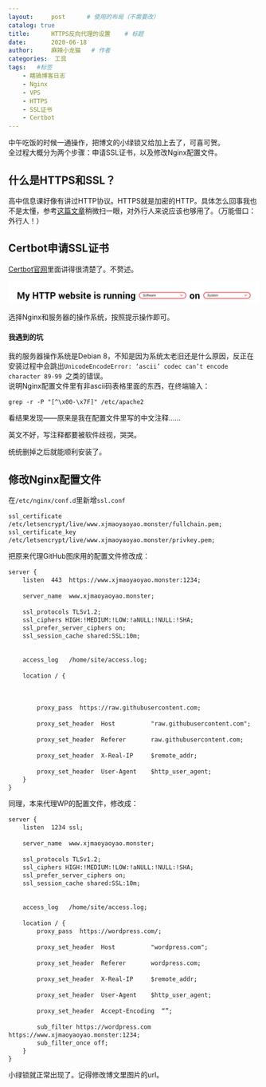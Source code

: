 ```yaml
---
layout:     post   	  # 使用的布局（不需要改）
catalog: true
title:      HTTPS反向代理的设置	# 标题 
date:       2020-06-18 	
author:     麻辣小龙猫 	# 作者
categories:  工具					
tags:	#标签
    - 瞎搞博客日志
    - Nginx
    - VPS
    - HTTPS
    - SSL证书
    - Certbot
---
```


中午吃饭的时候一通操作，把博文的小绿锁又给加上去了，可喜可贺。<br>
全过程大概分为两个步骤：申请SSL证书，以及修改Nginx配置文件。

## 什么是HTTPS和SSL？
高中信息课好像有讲过HTTP协议。HTTPS就是加密的HTTP。具体怎么回事我也不是太懂，参考[这篇文章](https://www.runoob.com/w3cnote/https-ssl-intro.html)稍微扫一眼，对外行人来说应该也够用了。（万能借口：外行人！）

## Certbot申请SSL证书
[Certbot官网](https://certbot.eff.org/)里面讲得很清楚了。不赘述。

![](https://raw.githubusercontent.com/malaxiaolongmao/MLXLMblogPictures/master/images/image_20200618142021917890.png)

选择Nginx和服务器的操作系统，按照提示操作即可。

#### 我遇到的坑
我的服务器操作系统是Debian 8，不知是因为系统太老旧还是什么原因，反正在安装过程中会跳出`UnicodeEncodeError: ‘ascii’ codec can’t encode character 89-99 `之类的错误。<br>
说明Nginx配置文件里有非ascii码表格里面的东西，在终端输入：

	grep -r -P "[^\x00-\x7F]" /etc/apache2
    
看结果发现——原来是我在配置文件里写的中文注释……
<br>

英文不好，写注释都要被软件歧视，哭哭。
<br>

统统删掉之后就能顺利安装了。

## 修改Nginx配置文件
在`/etc/nginx/conf.d`里新增`ssl.conf`

	ssl_certificate /etc/letsencrypt/live/www.xjmaoyaoyao.monster/fullchain.pem;
	ssl_certificate_key /etc/letsencrypt/live/www.xjmaoyaoyao.monster/privkey.pem;

把原来代理GitHub图床用的配置文件修改成：

    server {
        listen  443  https://www.xjmaoyaoyao.monster:1234;

        server_name  www.xjmaoyaoyao.monster;

        ssl_protocols TLSv1.2;
        ssl_ciphers HIGH:!MEDIUM:!LOW:!aNULL:!NULL:!SHA;
        ssl_prefer_server_ciphers on;
        ssl_session_cache shared:SSL:10m;


        access_log   /home/site/access.log;

        location / {



            proxy_pass  https://raw.githubusercontent.com;

            proxy_set_header  Host          "raw.githubusercontent.com";

            proxy_set_header  Referer       raw.githubusercontent.com;

            proxy_set_header  X-Real-IP     $remote_addr;

            proxy_set_header  User-Agent    $http_user_agent;
        }
    }
    
 同理，本来代理WP的配置文件，修改成：
 
 
    server {
        listen  1234 ssl;

        server_name  www.xjmaoyaoyao.monster;

        ssl_protocols TLSv1.2;
        ssl_ciphers HIGH:!MEDIUM:!LOW:!aNULL:!NULL:!SHA;
        ssl_prefer_server_ciphers on;
        ssl_session_cache shared:SSL:10m;


        access_log   /home/site/access.log;

        location / {
            proxy_pass  https://wordpress.com/;

            proxy_set_header  Host          "wordpress.com";

            proxy_set_header  Referer       wordpress.com;

            proxy_set_header  X-Real-IP     $remote_addr;

            proxy_set_header  User-Agent    $http_user_agent;
            
            proxy_set_header  Accept-Encoding  “”;

            sub_filter https://wordpress.com  https://www.xjmaoyaoyao.monster:1234;
            sub_filter_once off;
        }
    }

小绿锁就正常出现了。记得修改博文里图片的url。
